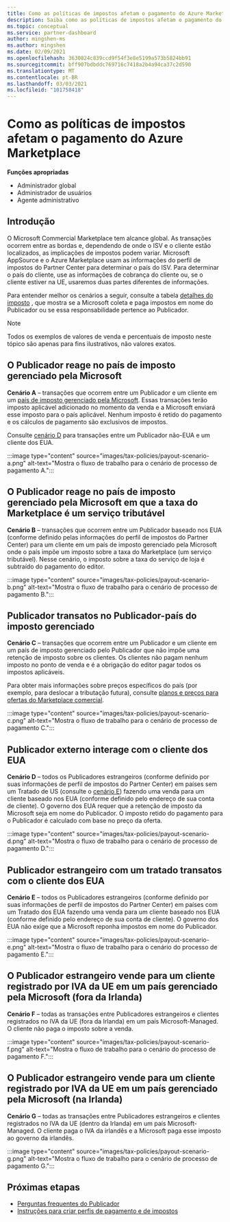 ```yaml
---
title: Como as políticas de impostos afetam o pagamento do Azure Marketplace
description: Saiba como as políticas de impostos afetam o pagamento do Azure Marketplace.
ms.topic: conceptual
ms.service: partner-dashboard
author: mingshen-ms
ms.author: mingshen
ms.date: 02/09/2021
ms.openlocfilehash: 3630824c839ccd9f54f3e8e5199a573b5824bb91
ms.sourcegitcommit: bff907bdbddc769716c7418a2b4a94ca37c2d590
ms.translationtype: MT
ms.contentlocale: pt-BR
ms.lasthandoff: 03/03/2021
ms.locfileid: "101758418"
---
```

# <a name="how-tax-policies-affect-payout-for-azure-marketplace"></a>Como as políticas de impostos afetam o pagamento do Azure Marketplace

**Funções apropriadas**
-    Administrador global
-    Administrador de usuários
-    Agente administrativo

## <a name="introduction"></a>Introdução

O Microsoft Commercial Marketplace tem alcance global. As transações ocorrem entre as bordas e, dependendo de onde o ISV e o cliente estão localizados, as implicações de impostos podem variar. Microsoft AppSource e o Azure Marketplace usam as informações do perfil de impostos do Partner Center para determinar o país do ISV. Para determinar o país do cliente, use as informações de cobrança do cliente ou, se o cliente estiver na UE, usaremos duas partes diferentes de informações.

Para entender melhor os cenários a seguir, consulte a tabela [detalhes do imposto](tax-details-marketplace.md) , que mostra se a Microsoft coleta e paga impostos em nome do Publicador ou se essa responsabilidade pertence ao Publicador.

> [!NOTE]
> Todos os exemplos de valores de venda e percentuais de imposto neste tópico são apenas para fins ilustrativos, não valores exatos.

## <a name="publisher-transacts-in-microsoft-managed-tax-country"></a>O Publicador reage no país de imposto gerenciado pela Microsoft

**Cenário A** – transações que ocorrem entre um Publicador e um cliente em um [país de imposto gerenciado pela Microsoft](tax-details-marketplace.md#microsoft-managed-countries). Essas transações terão imposto aplicável adicionado no momento da venda e a Microsoft enviará esse imposto para o país aplicável. Nenhum imposto é retido do pagamento e os cálculos de pagamento são exclusivos de impostos.

Consulte [cenário D](#foreign-publisher-transacts-with-us-customer) para transações entre um Publicador não-EUA e um cliente dos EUA.

:::image type="content" source="images/tax-policies/payout-scenario-a.png" alt-text="Mostra o fluxo de trabalho para o cenário de processo de pagamento A.":::

## <a name="publisher-transacts-in-microsoft-managed-tax-country-where-marketplace-fee-is-taxable-service"></a>O Publicador reage no país de imposto gerenciado pela Microsoft em que a taxa do Marketplace é um serviço tributável

**Cenário B** – transações que ocorrem entre um Publicador baseado nos EUA (conforme definido pelas informações do perfil de impostos do Partner Center) para um cliente em um país de imposto gerenciado pela Microsoft onde o país impõe um imposto sobre a taxa do Marketplace (um serviço tributável). Nesse cenário, o imposto sobre a taxa do serviço de loja é subtraído do pagamento do editor.

:::image type="content" source="images/tax-policies/payout-scenario-b.png" alt-text="Mostra o fluxo de trabalho para o cenário de processo de pagamento B.":::

## <a name="publisher-transacts-in-publisher-managed-tax-country"></a>Publicador transatos no Publicador-país do imposto gerenciado

**Cenário C** – transações que ocorrem entre um Publicador e um cliente em um país de imposto gerenciado pelo Publicador que não impõe uma retenção de imposto sobre os clientes. Os clientes não pagam nenhum imposto no ponto de venda e é a obrigação do editor pagar todos os impostos aplicáveis.

Para obter mais informações sobre preços específicos do país (por exemplo, para deslocar a tributação futura), consulte [planos e preços para ofertas do Marketplace comercial](https://docs.microsoft.com/azure/marketplace/plans-pricing#custom-prices).

:::image type="content" source="images/tax-policies/payout-scenario-c.png" alt-text="Mostra o fluxo de trabalho para o cenário de processo de pagamento C.":::

## <a name="foreign-publisher-transacts-with-us-customer"></a>Publicador externo interage com o cliente dos EUA

**Cenário D** – todos os Publicadores estrangeiros (conforme definido por suas informações de perfil de impostos do Partner Center) em países sem um Tratado de US (consulte o [cenário E](#foreign-publisher-with-a-treaty-transacts-with-us-customer)) fazendo uma venda para um cliente baseado nos EUA (conforme definido pelo endereço de sua conta de cliente). O governo dos EUA requer que a retenção de imposto da Microsoft seja em nome do Publicador. O imposto retido do pagamento para o Publicador é calculado com base no preço da oferta.

:::image type="content" source="images/tax-policies/payout-scenario-d.png" alt-text="Mostra o fluxo de trabalho para o cenário de processo de pagamento D.":::

## <a name="foreign-publisher-with-a-treaty-transacts-with-us-customer"></a>Publicador estrangeiro com um tratado transatos com o cliente dos EUA

**Cenário E** – todos os Publicadores estrangeiros (conforme definido por suas informações de perfil de impostos do Partner Center) em países com um Tratado dos EUA fazendo uma venda para um cliente baseado nos EUA (conforme definido pelo endereço de sua conta de cliente). O governo dos EUA não exige que a Microsoft reponha impostos em nome do Publicador.

:::image type="content" source="images/tax-policies/payout-scenario-e.png" alt-text="Mostra o fluxo de trabalho para o cenário do processo de pagamento E.":::

## <a name="foreign-publisher-sells-to-an-eu-vat-registered-customer-in-a-microsoft-managed-country-outside-ireland"></a>O Publicador estrangeiro vende para um cliente registrado por IVA da UE em um país gerenciado pela Microsoft (fora da Irlanda)

**Cenário F** – todas as transações entre Publicadores estrangeiros e clientes registrados no IVA da UE (fora da Irlanda) em um país Microsoft-Managed. O cliente não paga o imposto sobre a venda.

:::image type="content" source="images/tax-policies/payout-scenario-f.png" alt-text="Mostra o fluxo de trabalho para o cenário do processo de pagamento F.":::

## <a name="foreign-publisher-sells-to-an-eu-vat-registered-customer-in-a-microsoft-managed-country-in-ireland"></a>O Publicador estrangeiro vende para um cliente registrado por IVA da UE em um país gerenciado pela Microsoft (na Irlanda)

**Cenário G** – todas as transações entre Publicadores estrangeiros e clientes registrados no IVA da UE (dentro da Irlanda) em um país Microsoft-Managed. O cliente paga o IVA da irlandês e a Microsoft paga esse imposto ao governo da irlandês.

:::image type="content" source="images/tax-policies/payout-scenario-g.png" alt-text="Mostra o fluxo de trabalho para o cenário de processo de pagamento G.":::

## <a name="next-steps"></a>Próximas etapas

- [Perguntas frequentes do Publicador](https://docs.microsoft.com/azure/marketplace/marketplace-faq-publisher-guide)
- [Instruções para criar perfis de pagamento e de impostos](https://docs.microsoft.com/partner-center/set-up-your-payout-account?context=/azure/marketplace/context/context#create-a-payment-profile)
